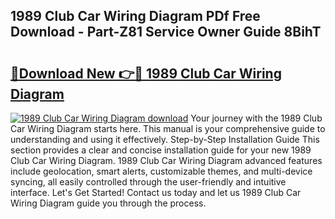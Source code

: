 ## 1989 Club Car Wiring Diagram PDf Free Download - Part-Z81 Service Owner Guide 8BihT

# <h2><a href="http://dfrbs8.blite.top/?on=1989+Club+Car+Wiring+Diagram">🔗Download New 👉🔴 1989 Club Car Wiring Diagram</a></h2>

[![1989 Club Car Wiring Diagram download](https://i.imgur.com/lujVjoI.png)](http://dfrbs8.blite.top/?on=1989+Club+Car+Wiring+Diagram)
Your journey with the 1989 Club Car Wiring Diagram starts here. This manual is your comprehensive guide to understanding and using it effectively. Step-by-Step Installation Guide This section provides a clear and concise installation guide for your new 1989 Club Car Wiring Diagram. 1989 Club Car Wiring Diagram advanced features include geolocation, smart alerts, customizable themes, and multi-device syncing, all easily controlled through the user-friendly and intuitive interface. Let's Get Started! Contact us today and let us 1989 Club Car Wiring Diagram guide you through the process.
